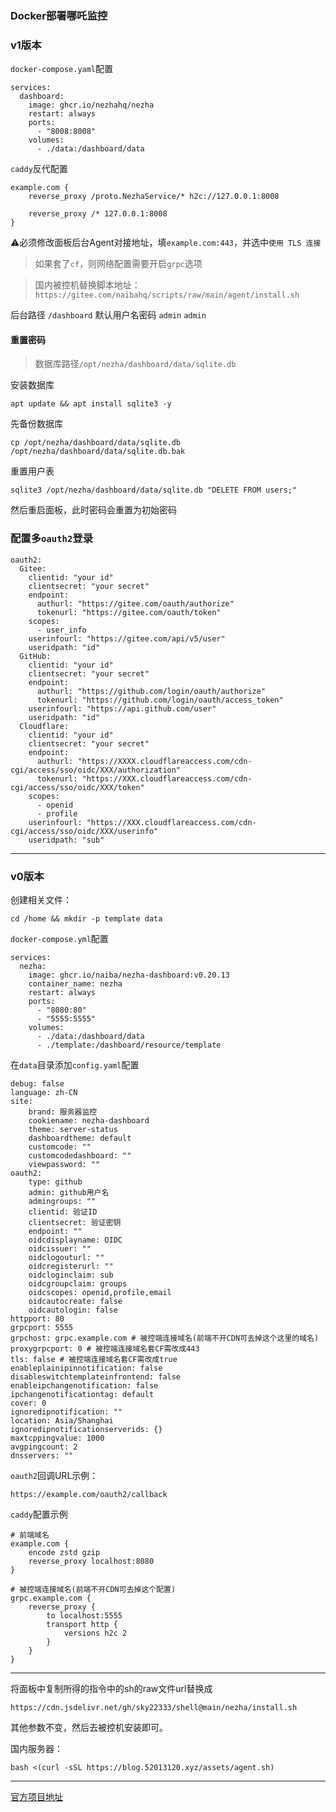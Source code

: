### Docker部署哪吒监控

### v1版本
`docker-compose.yaml`配置
```
services:
  dashboard:
    image: ghcr.io/nezhahq/nezha
    restart: always
    ports:
      - "8008:8008"
    volumes:
      - ./data:/dashboard/data
```

`caddy`反代配置
```
example.com {
    reverse_proxy /proto.NezhaService/* h2c://127.0.0.1:8008
    
    reverse_proxy /* 127.0.0.1:8008
}
```

⚠️必须修改面板后台Agent对接地址，填`example.com:443`，并选中`使用 TLS 连接`

> 如果套了`cf`，则网络配置需要开启`grpc`选项


> 国内被控机替换脚本地址：`https://gitee.com/naibahq/scripts/raw/main/agent/install.sh`


后台路径 `/dashboard`
默认用户名密码 `admin` `admin`

#### 重置密码
> 数据库路径`/opt/nezha/dashboard/data/sqlite.db`

安装数据库
```
apt update && apt install sqlite3 -y
```
先备份数据库
```
cp /opt/nezha/dashboard/data/sqlite.db /opt/nezha/dashboard/data/sqlite.db.bak
```
重置用户表
```
sqlite3 /opt/nezha/dashboard/data/sqlite.db "DELETE FROM users;"
```
然后重启面板，此时密码会重置为初始密码


### 配置多`oauth2`登录



```
oauth2:
  Gitee:
    clientid: "your id"
    clientsecret: "your secret"
    endpoint:
      authurl: "https://gitee.com/oauth/authorize"
      tokenurl: "https://gitee.com/oauth/token"
    scopes:
      - user_info
    userinfourl: "https://gitee.com/api/v5/user"
    useridpath: "id"
  GitHub:
    clientid: "your id"
    clientsecret: "your secret"
    endpoint:
      authurl: "https://github.com/login/oauth/authorize"
      tokenurl: "https://github.com/login/oauth/access_token"
    userinfourl: "https://api.github.com/user"
    useridpath: "id"
  Cloudflare:
    clientid: "your id"
    clientsecret: "your secret"
    endpoint:
      authurl: "https://XXXX.cloudflareaccess.com/cdn-cgi/access/sso/oidc/XXX/authorization"
      tokenurl: "https://XXX.cloudflareaccess.com/cdn-cgi/access/sso/oidc/XXX/token"
    scopes:
      - openid
      - profile
    userinfourl: "https://XXX.cloudflareaccess.com/cdn-cgi/access/sso/oidc/XXX/userinfo"
    useridpath: "sub"
```








---

### v0版本

创建相关文件：
```
cd /home && mkdir -p template data
```

`docker-compose.yml`配置

```
services:
  nezha:
    image: ghcr.io/naiba/nezha-dashboard:v0.20.13
    container_name: nezha
    restart: always
    ports:
      - "8080:80"
      - "5555:5555"
    volumes:
      - ./data:/dashboard/data
      - ./template:/dashboard/resource/template
```


在`data`目录添加`config.yaml`配置
```
debug: false
language: zh-CN
site:
    brand: 服务器监控
    cookiename: nezha-dashboard
    theme: server-status
    dashboardtheme: default
    customcode: ""
    customcodedashboard: ""
    viewpassword: ""
oauth2:
    type: github
    admin: github用户名
    admingroups: ""
    clientid: 验证ID
    clientsecret: 验证密钥
    endpoint: ""
    oidcdisplayname: OIDC
    oidcissuer: ""
    oidclogouturl: ""
    oidcregisterurl: ""
    oidcloginclaim: sub
    oidcgroupclaim: groups
    oidcscopes: openid,profile,email
    oidcautocreate: false
    oidcautologin: false
httpport: 80
grpcport: 5555
grpchost: grpc.example.com # 被控端连接域名(前端不开CDN可去掉这个这里的域名)
proxygrpcport: 0 # 被控端连接域名套CF需改成443
tls: false # 被控端连接域名套CF需改成true
enableplainipinnotification: false
disableswitchtemplateinfrontend: false
enableipchangenotification: false
ipchangenotificationtag: default
cover: 0
ignoredipnotification: ""
location: Asia/Shanghai
ignoredipnotificationserverids: {}
maxtcppingvalue: 1000
avgpingcount: 2
dnsservers: ""
```

`oauth2`回调URL示例：
```
https://example.com/oauth2/callback
```

`caddy`配置示例
```
# 前端域名
example.com {
    encode zstd gzip
    reverse_proxy localhost:8080
}

# 被控端连接域名(前端不开CDN可去掉这个配置)
grpc.example.com {
    reverse_proxy {
        to localhost:5555
        transport http {
            versions h2c 2
        }
    }
}
```


---

将面板中复制所得的指令中的sh的raw文件url替换成
```
https://cdn.jsdelivr.net/gh/sky22333/shell@main/nezha/install.sh
```
其他参数不变，然后去被控机安装即可。

国内服务器：
```
bash <(curl -sSL https://blog.52013120.xyz/assets/agent.sh)
```

---

[官方项目地址](https://github.com/nezhahq/nezha)
